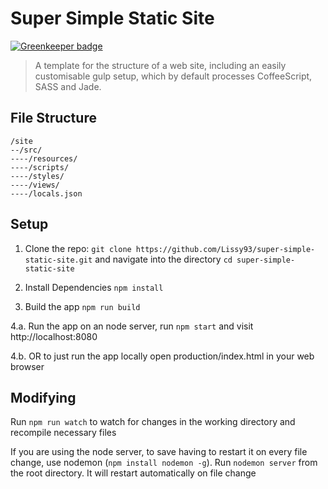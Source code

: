 # Super Simple Static Site

[![Greenkeeper badge](https://badges.greenkeeper.io/Lissy93/super-simple-static-site.svg)](https://greenkeeper.io/)
> A template for the structure of a web site, including an easily
 customisable gulp setup, which by default processes CoffeeScript, SASS and Jade.
 
## File Structure
````
/site
--/src/
----/resources/
----/scripts/
----/styles/
----/views/
----/locals.json
````
 
## Setup

1. Clone the repo: `git clone https://github.com/Lissy93/super-simple-static-site.git`
and navigate into the directory `cd super-simple-static-site`

2. Install Dependencies `npm install` 

3. Build the app `npm run build`

4.a. Run the app on an node server, run `npm start` and visit http://localhost:8080 

4.b. OR to just run the app locally open production/index.html in your web browser


## Modifying

Run `npm run watch` to watch for changes in the working directory and recompile necessary files

If you are using the node server, to save having to restart it on every file change, use nodemon (`npm install nodemon -g`). 
Run `nodemon server` from the root directory. It will restart automatically on file change



